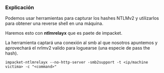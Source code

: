 ### Explicación

Podemos usar herramientas para capturar los hashes NTLMv2 y utilizarlos para obtener una reverse shell en una máquina.

Haremos esto con **ntlmrelayx** que es paete de impacket.

La herramienta captará una conexión al smb al que nosotros apuntemos y aprovechará el nrlmv2 valido para loguearse (una especie de pass the hash).

    impacket-ntlmrelayx --no-http-server -smb2support -t <ip/machine victima> -c "<command>"
